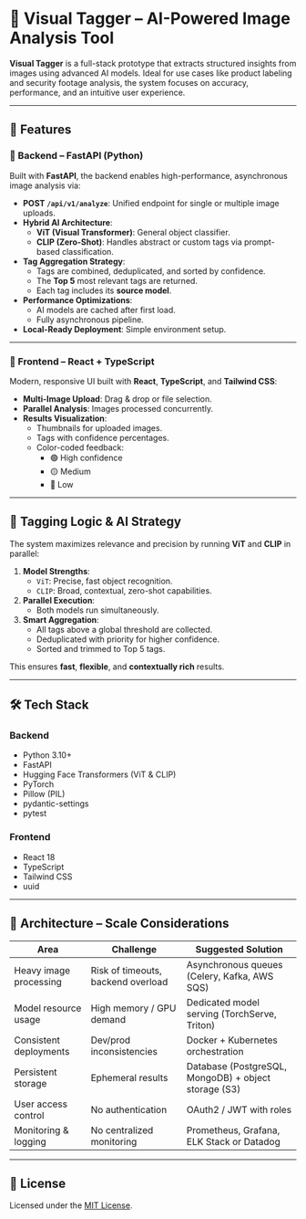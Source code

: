 # 🧠 Visual Tagger – AI-Powered Image Analysis Tool

**Visual Tagger** is a full-stack prototype that extracts structured insights from images using advanced AI models. Ideal for use cases like product labeling and security footage analysis, the system focuses on accuracy, performance, and an intuitive user experience.

---

## 🚀 Features

### 🔧 Backend – FastAPI (Python)

Built with **FastAPI**, the backend enables high-performance, asynchronous image analysis via:

- **POST `/api/v1/analyze`**: Unified endpoint for single or multiple image uploads.
- **Hybrid AI Architecture**:
  - **ViT (Visual Transformer)**: General object classifier.
  - **CLIP (Zero-Shot)**: Handles abstract or custom tags via prompt-based classification.
- **Tag Aggregation Strategy**:
  - Tags are combined, deduplicated, and sorted by confidence.
  - The **Top 5** most relevant tags are returned.
  - Each tag includes its **source model**.
- **Performance Optimizations**:
  - AI models are cached after first load.
  - Fully asynchronous pipeline.
- **Local-Ready Deployment**: Simple environment setup.

---

### 🎨 Frontend – React + TypeScript

Modern, responsive UI built with **React**, **TypeScript**, and **Tailwind CSS**:

- **Multi-Image Upload**: Drag & drop or file selection.
- **Parallel Analysis**: Images processed concurrently.
- **Results Visualization**:
  - Thumbnails for uploaded images.
  - Tags with confidence percentages.
  - Color-coded feedback:
    - 🟢 High confidence
    - 🟡 Medium
    - 🔴 Low

---

## 🧠 Tagging Logic & AI Strategy

The system maximizes relevance and precision by running **ViT** and **CLIP** in parallel:

1. **Model Strengths**:
   - `ViT`: Precise, fast object recognition.
   - `CLIP`: Broad, contextual, zero-shot capabilities.
2. **Parallel Execution**:
   - Both models run simultaneously.
3. **Smart Aggregation**:
   - All tags above a global threshold are collected.
   - Deduplicated with priority for higher confidence.
   - Sorted and trimmed to Top 5 tags.

This ensures **fast**, **flexible**, and **contextually rich** results.

---

## 🛠 Tech Stack

### Backend
- Python 3.10+
- FastAPI
- Hugging Face Transformers (ViT & CLIP)
- PyTorch
- Pillow (PIL)
- pydantic-settings
- pytest

### Frontend
- React 18
- TypeScript
- Tailwind CSS
- uuid

---
## 📐 Architecture – Scale Considerations

| Area                       | Challenge                                | Suggested Solution                                                       |
|----------------------------|------------------------------------------|---------------------------------------------------------------------------|
| Heavy image processing     | Risk of timeouts, backend overload       | Asynchronous queues (Celery, Kafka, AWS SQS)                             |
| Model resource usage       | High memory / GPU demand                 | Dedicated model serving (TorchServe, Triton)                             |
| Consistent deployments     | Dev/prod inconsistencies                 | Docker + Kubernetes orchestration                                        |
| Persistent storage         | Ephemeral results                        | Database (PostgreSQL, MongoDB) + object storage (S3)                     |
| User access control        | No authentication                        | OAuth2 / JWT with roles                                                  |
| Monitoring & logging       | No centralized monitoring                | Prometheus, Grafana, ELK Stack or Datadog                                |

---

## 📄 License

Licensed under the [MIT License](LICENSE).
